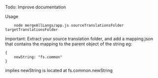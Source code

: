 Todo: Improve documentation

Usage

```
	node mergeAllLangs/app.js sourceTranslationsFolder targetTranslationsFolder
```

Important: Extract your source translation folder, and add a mapping.json that contains the mapping to the parent object of the string
eg:
```
{
	newString: "fs.common"
}
```
implies newString is located at fs.common.newString
